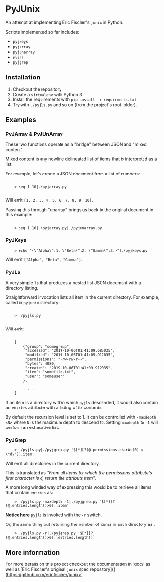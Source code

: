 # PyJUnix

An attempt at implementing Eric Fischer's `junix` in Python.

Scripts implemented so far includes:

* ``pyjkeys``
* ``pyjarray``
* ``pyjunarray``
* ``pyjls``
* ``pyjgrep``

## Installation

1. Checkout the repository
2. Create a ``virtualenv`` with Python 3
3. Install the requirements with ``pip install -r requirments.txt``
4. Try with ``./pyjls.py`` and so on (from the project's root folder).

## Examples

### PyJArray & PyJUnArray

These two functions operate as a "bridge" between JSON and "mixed content". 

Mixed content is any newline delineated list of items that is interpreted as a list.

For example, let's create a JSON document from a list of numbers:

```

    > seq 1 10|./pyjarray.py
    
```

Will emit `[1, 2, 3, 4, 5, 6, 7, 8, 9, 10]`.

Passing this through "unarray" brings us back to the original document in this example:

```

    > seq 1 10|./pyjarray.py|./pyjunarray.py

```

### PyJKeys

```
    > echo "{\"Alpha\":1, \"Beta\":2, \"Gamma\":3,}"|./pyjkeys.py
```

Will emit `["Alpha", "Beta", "Gamma"]`.

### PyJLs

A very simple `ls` that produces a nested list JSON document with a directory listing.

Straightforward invocation lists all item in the current directory. For example, called in `pyjunix` directory:

```

    > ./pyjls.py
    
```

Will emit:

```

    [
        {"group": "somegroup", 
         "accessed": "2019-10-06T01:41:09.685035", 
         "modified": "2019-10-06T01:41:09.912035", 
         "permissions": "-rw-rw-r--", 
         "bytes": 4080, 
         "created": "2019-10-06T01:41:09.912035", 
         "item": "somefile.txt", 
         "user": "someuser"
        }, 
        
        . . .
    ]

```

If an item is a directory within which `pyjls` descended, it would also contain an `entries` attribute with a listing 
of its contents.

By default the recursion level is set to 1. It can be controlled with `-maxdepth <N>` where `N` is the maximum depth 
to descend to. Setting `maxdepth` to `-1` will perform an exhaustive list.

### PyJGrep

```
    > ./pyjls.py|./pyjgrep.py '$[*][?(@.permissions.charAt(0) = \"d\")].item'
```

Will emit all directories in the current directory.

This is translated as _"From all items for which the permissions attribute's first character is d, return the attribute
item"_.

A more long winded way of expressing this would be to retrieve all items that contain ``entries`` as:

```
    > ./pyjls.py -maxdepth -1|./pyjgrep.py '$[*][?(@.entries.length()>0)].item'
```

**Notice here** `pyjls` is invoked with the `-r` switch.

Or, the same thing but returning the number of items in each directory as :

```
    > ./pyjls.py -r|./pyjgrep.py '$[*][?(@.entries.length()>0)].entries.length()`
```




## More information

For more details on this project checkout the documentation in 'doc/' as well as 
[Eric Fischer's original `junix` spec repository](](https://github.com/ericfischer/junix>).
